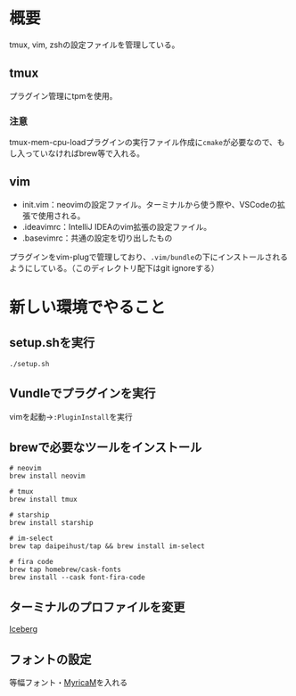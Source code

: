 # 概要
tmux, vim, zshの設定ファイルを管理している。

## tmux
プラグイン管理にtpmを使用。

### 注意
tmux-mem-cpu-loadプラグインの実行ファイル作成に`cmake`が必要なので、もし入っていなければbrew等で入れる。

## vim
- init.vim：neovimの設定ファイル。ターミナルから使う際や、VSCodeの拡張で使用される。
- .ideavimrc：IntelliJ IDEAのvim拡張の設定ファイル。
- .basevimrc：共通の設定を切り出したもの

プラグインをvim-plugで管理しており、`.vim/bundle`の下にインストールされるようにしている。（このディレクトリ配下はgit ignoreする）

# 新しい環境でやること
## setup.shを実行
```
./setup.sh
```

## Vundleでプラグインを実行
vimを起動→`:PluginInstall`を実行

## brewで必要なツールをインストール
```
# neovim
brew install neovim

# tmux
brew install tmux

# starship
brew install starship

# im-select
brew tap daipeihust/tap && brew install im-select

# fira code
brew tap homebrew/cask-fonts
brew install --cask font-fira-code
```

## ターミナルのプロファイルを変更
[Iceberg](http://cocopon.github.io/iceberg.vim/)

## フォントの設定
等幅フォント・[MyricaM](https://myrica.estable.jp/myricamhistry/)を入れる